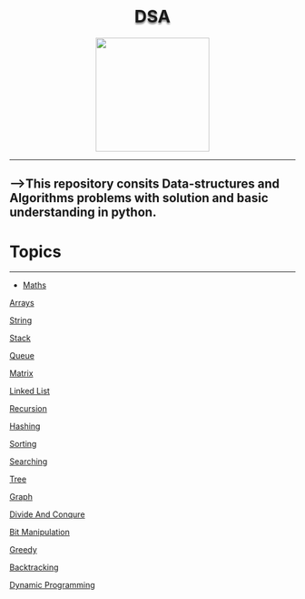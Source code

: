 <h1 align="center" style="font-size:30px;text-shadow:0px 3px 3px grey;">DSA</h1>
<p align="center">
  <img width="200" src="http://clipart-library.com/images_k/python-logo-transparent/python-logo-transparent-7.png">
</p>

-----
-->This repository consits Data-structures and Algorithms problems with solution and basic understanding in python.
----
# Topics 
----
* [Maths](https://github.com/aditya-2703/DSA/tree/main/MATHS)

[Arrays](https://github.com/aditya-2703/DSA/tree/main/ARRAY)

[String](https://github.com/aditya-2703/DSA/tree/main/STRING)

[Stack](https://github.com/aditya-2703/DSA/tree/main/STACK)

[Queue](https://github.com/aditya-2703/DSA/tree/main/QUEUE)

[Matrix](https://github.com/aditya-2703/DSA/tree/main/MATRIX)

[Linked List](https://github.com/aditya-2703/DSA/tree/main/LINKED_LIST)

[Recursion]()

[Hashing](https://github.com/aditya-2703/DSA/tree/main/HASHMAP)

[Sorting](https://github.com/aditya-2703/DSA/tree/main/sorting)

[Searching](https://github.com/aditya-2703/DSA/tree/main/searching)

[Tree](https://github.com/aditya-2703/DSA/tree/main/TREE)

[Graph](https://github.com/aditya-2703/DSA/tree/main/GRAPH)

[Divide And Conqure](https://github.com/aditya-2703/DSA/tree/main/divide_and_conqure)

[Bit Manipulation](https://github.com/aditya-2703/DSA/tree/main/BIT_MANIPULATION)

[Greedy](https://github.com/aditya-2703/DSA/tree/main/greedy)

[Backtracking](https://github.com/aditya-2703/DSA/tree/main/backtraking)

[Dynamic Programming](https://github.com/aditya-2703/DSA/tree/main/dynamic_programming)


